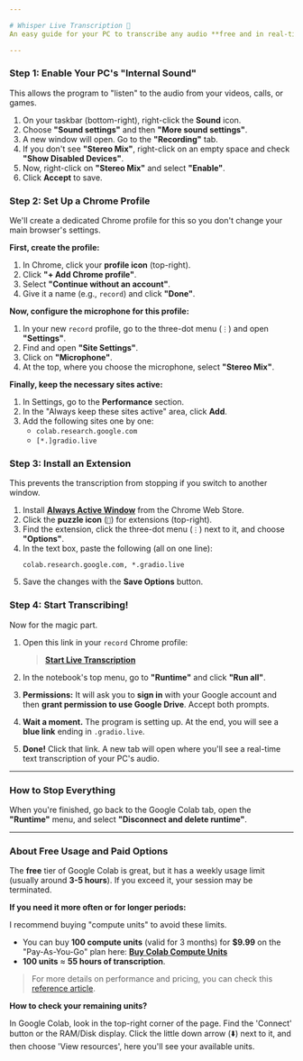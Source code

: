 ```yaml
---

# Whisper Live Transcription 🎤
An easy guide for your PC to transcribe any audio **free and in real-time** using Google Colab

---
```


### Step 1: Enable Your PC's "Internal Sound"

This allows the program to "listen" to the audio from your videos, calls, or games.

1.  On your taskbar (bottom-right), right-click the **Sound** icon.
2.  Choose **"Sound settings"** and then **"More sound settings"**.
3.  A new window will open. Go to the **"Recording"** tab.
4.  If you don't see **"Stereo Mix"**, right-click on an empty space and check **"Show Disabled Devices"**.
5.  Now, right-click on **"Stereo Mix"** and select **"Enable"**.
6.  Click **Accept** to save.

### Step 2: Set Up a Chrome Profile

We'll create a dedicated Chrome profile for this so you don't change your main browser's settings.

**First, create the profile:**
1.  In Chrome, click your **profile icon** (top-right).
2.  Click **"+ Add Chrome profile"**.
3.  Select **"Continue without an account"**.
4.  Give it a name (e.g., `record`) and click **"Done"**.

**Now, configure the microphone for this profile:**
1.  In your new `record` profile, go to the three-dot menu (`⋮`) and open **"Settings"**.
2.  Find and open **"Site Settings"**.
3.  Click on **"Microphone"**.
4.  At the top, where you choose the microphone, select **"Stereo Mix"**.

**Finally, keep the necessary sites active:**
1.  In Settings, go to the **Performance** section.
2.  In the "Always keep these sites active" area, click **Add**.
3.  Add the following sites one by one:
    *   `colab.research.google.com`
    *   `[*.]gradio.live`

### Step 3: Install an Extension

This prevents the transcription from stopping if you switch to another window.

1.  Install [**Always Active Window**](https://chromewebstore.google.com/detail/always-active-window-alwa/ehllkhjndgnlokhomdlhgbineffifcbj) from the Chrome Web Store.
2.  Click the **puzzle icon** (`🧩`) for extensions (top-right).
3.  Find the extension, click the three-dot menu (`⋮`) next to it, and choose **"Options"**.
4.  In the text box, paste the following (all on one line):
    ```
    colab.research.google.com, *.gradio.live
    ```
5.  Save the changes with the **Save Options** button.

### Step 4: Start Transcribing!

Now for the magic part.

1.  Open this link in your `record` Chrome profile:
    > **[Start Live Transcription](https://colab.research.google.com/drive/1H8-Uc8O08d3VkBzLTQzJGgLZPkwAoimW?usp=sharing)**

2.  In the notebook's top menu, go to **"Runtime"** and click **"Run all"**.

3.  **Permissions:** It will ask you to **sign in** with your Google account and then **grant permission to use Google Drive**. Accept both prompts.

4.  **Wait a moment.** The program is setting up. At the end, you will see a **blue link** ending in `.gradio.live`.

5.  **Done!** Click that link. A new tab will open where you'll see a real-time text transcription of your PC's audio.

---

### How to Stop Everything

When you're finished, go back to the Google Colab tab, open the **"Runtime"** menu, and select **"Disconnect and delete runtime"**.

---

### About Free Usage and Paid Options

The **free** tier of Google Colab is great, but it has a weekly usage limit (usually around **3-5 hours**). If you exceed it, your session may be terminated.

**If you need it more often or for longer periods:**

I recommend buying "compute units" to avoid these limits.

-   You can buy **100 compute units** (valid for 3 months) for **$9.99** on the "Pay-As-You-Go" plan here: [**Buy Colab Compute Units**](https://colab.research.google.com/signup)
-   **100 units** ≈ **55 hours of transcription**.

> For more details on performance and pricing, you can check this [reference article](https://mccormickml.com/2024/04/23/colab-gpus-features-and-pricing/).

**How to check your remaining units?**

In Google Colab, look in the top-right corner of the page. Find the 'Connect' button or the RAM/Disk display. Click the little down arrow (⬇️) next to it, and then choose 'View resources', here you'll see your available units.
